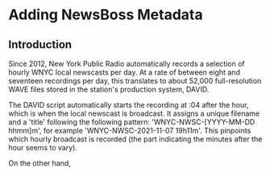 # Adding NewsBoss Metadata
## Introduction
Since 2012, New York Public Radio automatically records a selection of hourly WNYC local newscasts per day. At a rate of between eight and seventeen recordings per day, this translates to about 52,000 full-resolution WAVE files stored in the station's production system, DAVID.

The DAVID script automatically starts the recording at :04 after the hour, which is when the local newscast is broadcast. It assigns a unique filename and a 'title' following the following pattern: 'WNYC-NWSC-[YYYY-MM-DD hhmm]m', for example 'WNYC-NWSC-2021-11-07 19h11m'. This pinpoints which hourly broadcast is recorded (the part indicating the minutes after the hour seems to vary).

On the other hand, 
